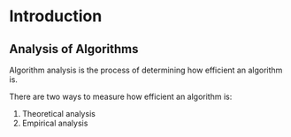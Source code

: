 # Introduction

## Analysis of Algorithms
Algorithm analysis is the process of determining how efficient an algorithm is.

There are two ways to measure how efficient an algorithm is:
1. Theoretical analysis
2. Empirical analysis
